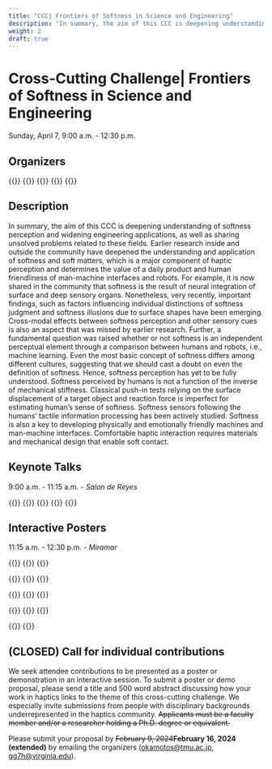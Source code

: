 ```yaml
---
title: "CCC| Frontiers of Softness in Science and Engineering"
description: "In summary, the aim of this CCC is deepening understanding of softness perception and widening engineering applications, as well as sharing unsolved problems related to these fields. ..."
weight: 2
draft: true
---
```

# Cross-Cutting Challenge| Frontiers of Softness in Science and Engineering
Sunday, April 7, 9:00 a.m. - 12:30 p.m.

## Organizers

{{<organizerFlex>}}
  {{<cccOrganizer imFile="/img/hs2024_CCC-Okamoto.jpg" imWidth="100%" name="Shogo Okamoto" affiliation="Tokyo Metropolitan University">}}
  {{<cccOrganizer imFile="/img/hs2024_CCC-Gerling.jpg" imWidth="100%" name="Gregory J. Gerling" affiliation="The University of Virginia">}}
{{</organizerFlex>}}
{{<simpleLineBreak>}}


## Description

In summary, the aim of this CCC is deepening understanding of softness perception and widening engineering applications, as well as sharing unsolved problems related to these fields. Earlier research inside and outside the community have deepened the understanding and application of softness and soft matters, which is a major component of haptic perception and determines the value of a daily product and human friendliness of man-machine interfaces and robots. For example, it is now shared in the community that softness is the result of neural integration of surface and deep sensory organs. Nonetheless, very recently, important findings, such as factors influencing individual distinctions of softness judgment and softness illusions due to surface shapes have been emerging. Cross-modal effects between softness perception and other sensory cues is also an aspect that was missed by earlier research. Further, a fundamental question was raised whether or not softness is an independent perceptual element through a comparison between humans and robots, i.e., machine learning. Even the most basic concept of softness differs among different cultures, suggesting that we should cast a doubt on even the definition of softness. Hence, softness perception has yet to be fully understood. Softness perceived by humans is not a function of the inverse of mechanical stiffness. Classical push-in tests relying on the surface displacement of a target object and reaction force is imperfect for estimating human’s sense of softness. Softness sensors following the humans’ tactile information processing has been actively studied. Softness is also a key to developing physically and emotionally friendly machines and man-machine interfaces. Comfortable haptic interaction requires materials and mechanical design that enable soft contact.

## Keynote Talks

9:00 a.m. - 11:15 a.m. - *Salon de Reyes*

{{<cccPresenter imFile="/img/hs2024_CCC-Gerling.jpg" name="Gregory Gerling" affiliation="University of Virginia" title="Deciphering Physical Cues and Dimensions that Underlie Our Tactile Sense of Compliance">}}
{{<cccPresenter imFile="/img/hs2024_CCC-Okamura.jpg" name="Allson Okamura" affiliation="Stanford University" title="Mechanisms for Distributed Softness Wearable Haptics">}}
{{<cccPresenter imFile="/img/hs2024_CCC-Carpi.jpg" name="Federico Carpi" affiliation="University of Florence" title="Wearable Pneumatic Tactile Display of Softness for Virtual Reality">}}
{{<cccPresenter imFile="/img/hs2024_CCC-Birznieks.jpg" name="Ingvars Birznieks" affiliation="UNSW Sydney" title="Soft Touch Helps Movement">}}
{{<cccPresenter imFile="/img/hs2024_CCC-Okamoto.jpg" name="Shogo Okamoto" affiliation="Tokyo Metropolitan University" title="Softness Illusion to Re-Think the Perceptual Mechanisms">}}


## Interactive Posters

11:15 a.m. - 12:30 p.m. - *Miramar*

{{<cccPresenter imFile="/img/hs2024_CCC-Gerling.jpg" name="Gregory Gerling" affiliation="University of Virginia" title="Deciphering Physical Cues and Dimensions that Underlie Our Tactile Sense of Compliance">}}
{{<cccPresenter imFile="/img/hs2024_CCC-Okamura.jpg" name="Allson Okamura" affiliation="Stanford University" title="Mechanisms for Distributed Softness Wearable Haptics">}}
{{<cccPresenter imFile="/img/hs2024_CCC-Okamoto.jpg" name="Shogo Okamoto" affiliation="Tokyo Metropolitan University" title="Softness illusion to re-think the perceptual mechanisms">}}

{{<cccPresenter imFile="/img/hs2024_CCC-Dhong.jpg" name="Charles Dhong" affiliation="University of Delaware" title="The Role of Indentation Depth and Contact Area on the Perception of Softness">}}
{{<cccPresenter imFile="/img/hs2024_CCC-Kyung.jpg" name="Ki-Uk Kyung" affiliation="KAIST" title="Enhancing Soft Actuators Sufficiently to Deliver Effective Haptic Stimuli">}}
{{<cccPresenter imFile="/img/hs2024_CCC-Vardar.jpg" name="Yasemin Vardar" affiliation="Delft Univresity of Technology" title="The Role of Softness in Material Perception and Rendering Material Softness in Digital Environments">}}

{{<cccPresenter imFile="/img/hs2024_CCC-Kajimoto.jpg" name="Hiroyuki Kajimoto" affiliation="University Electro-communication" title="Softness Presentation by Electro-Tactile Stimulation and Force Feedback">}}
{{<cccPresenter imFile="/img/hs-logo.png" name="Masahi Konyo" affiliation="Tohoku University" title="">}}
{{<cccPresenter imFile="/img/hs2024_CCC-Brown.jpg" name="Joshua Brown" affiliation="Imperial College London" title="Using Particle Jamming to Create Soft Haptic Interfaces for Medical Simulation">}}

{{<cccPresenter imFile="/img/hs2024_CCC-Jeon.jpg" name="Seokhee Jeon" affiliation="Kyung Hee University" title="Realistic Haptic Rendering of Softness: Realtime FEM Simulation of Hyper-Elastic Deformation and Soft Actuators for Stiffness Display">}}
{{<cccPresenter imFile="/img/hs2024_CCC-Bianchi.jpg" name="Matteo Bianchi" affiliation="University of Pisa" title="Human-Inspired Softness Perception for Artificial Tactile Sensing and Tactile Augmented Reality">}}
{{<cccPresenter imFile="/img/hs-logo.png" name="Karon Maclean" affiliation="University of British Columbia" title="The Role of Softness in Touchable Comfort Objects, from a Diversity of Toucher Perspectives">}}

{{<cccPresenter imFile="/img/hs2024_CCC-Devecioglu.png" name="Ismail Devecioglu" affiliation="UNSW & Tekirdag Namık Kemal University" title="The Passive Mechanical Behavior of Human Fingertip Soft Tissue Can Alter Manipulative Force Balance Depending on Friction Level at the Skin-Object Interface">}}
{{<cccPresenter imFile="/img/hs2024_CCC-Jones.png" name="Lynette Jones" affiliation="MIT" title="Perceiving Wetness: A Synthesized Experience">}}



## (CLOSED) Call for individual contributions

We seek attendee contributions to be presented as a poster or demonstration in an interactive session. To submit a poster or demo proposal, please send a title and 500 word abstract discussing how your work in haptics links to the theme of this cross-cutting challenge. We especially invite submissions from people with disciplinary backgrounds underrepresented in the haptics community. ~~Applicants must be a faculty member and/or a researcher holding a Ph.D. degree or equivalent.~~

Please submit your proposal by ~~February 9, 2024~~**February 16, 2024 (extended)** by emailing the organizers ([okamotos@tmu.ac.jp](mailto:okamotos@tmu.ac.jp), [gg7h@virginia.edu](mailto:gg7h@virginia.edu)).
